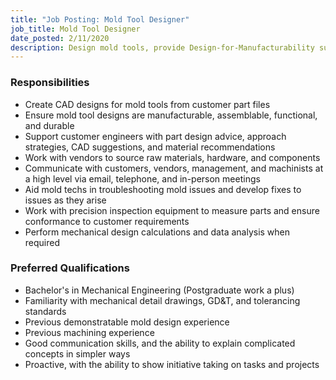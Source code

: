 ```yaml
---
title: "Job Posting: Mold Tool Designer"
job_title: Mold Tool Designer
date_posted: 2/11/2020
description: Design mold tools, provide Design-for-Manufacturability support for customers, and provide CAD support for the rest of the shop.
---
```


### Responsibilities

- Create CAD designs for mold tools from customer part files
- Ensure mold tool designs are manufacturable, assemblable, functional, and durable
- Support customer engineers with part design advice, approach strategies, CAD suggestions, and material recommendations
- Work with vendors to source raw materials, hardware, and components
- Communicate with customers, vendors, management, and machinists at a high level via email, telephone, and in-person meetings
- Aid mold techs in troubleshooting mold issues and develop fixes to issues as they arise
- Work with precision inspection equipment to measure parts and ensure conformance to customer requirements
- Perform mechanical design calculations and data analysis when required

### Preferred Qualifications

- Bachelor's in Mechanical Engineering (Postgraduate work a plus)
- Familiarity with mechanical detail drawings, GD&T, and tolerancing standards
- Previous demonstratable mold design experience
- Previous machining experience
- Good communication skills, and the ability to explain complicated concepts in simpler ways
- Proactive, with the ability to show initiative taking on tasks and projects